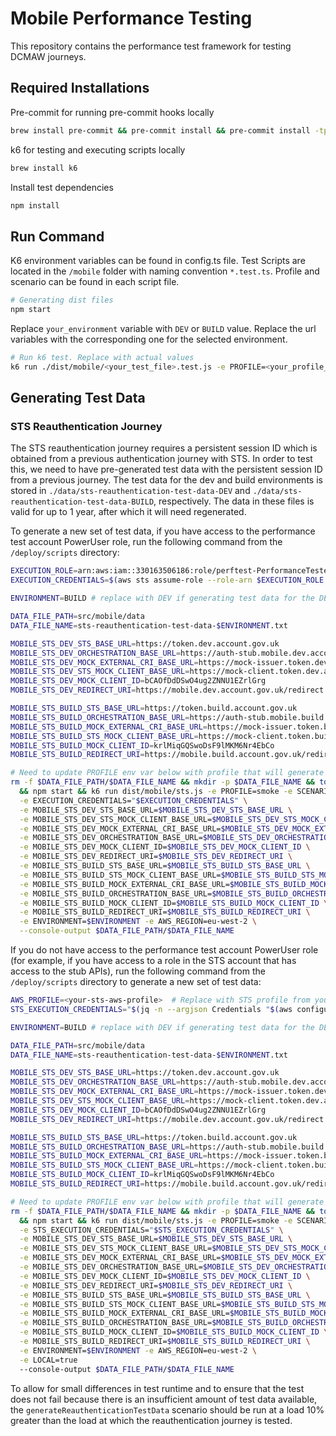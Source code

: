 # Mobile Performance Testing

This repository contains the performance test framework for testing DCMAW journeys.

## Required Installations

Pre-commit for running pre-commit hooks locally

```bash
brew install pre-commit && pre-commit install && pre-commit install -tprepare-commit-msg -tcommit-msg
```

k6 for testing and executing scripts locally

```bash
brew install k6
```

Install test dependencies

```bash
npm install
```

## Run Command

K6 environment variables can be found in config.ts file.
Test Scripts are located in the `/mobile` folder with naming convention `*.test.ts`. Profile and scenario can be found in each script file.

```bash
# Generating dist files
npm start
```

Replace `your_environment` variable with `DEV` or `BUILD` value. Replace the url variables with the corresponding one for the selected environment.

```bash
# Run k6 test. Replace with actual values
k6 run ./dist/mobile/<your_test_file>.test.js -e PROFILE=<your_profile_name> -e SCENARIO=<your_scenario_name> -e MOBILE_<your_environment>_TEST_CLIENT_URL=<your_test_client_execute_url> -e MOBILE_<your_environment>_BACKEND_URL=<your_backend_url> -e MOBILE_<your_environment>_FRONTEND_URL=<your_frontend_url> -e ENVIRONMENT=<your_environment>
```

## Generating Test Data

### STS Reauthentication Journey

The STS reauthentication journey requires a persistent session ID which is obtained from a previous authentication
journey with STS. In order to test this, we need to have pre-generated test data with the persistent session ID from a
previous journey. The test data for the dev and build environments is stored in
`./data/sts-reauthentication-test-data-DEV` and `./data/sts-reauthentication-test-data-BUILD`, respectively. The data in
these files is valid for up to 1 year, after which it will need regenerated.

To generate a new set of test data, if you have access to the performance test account PowerUser role, run the following
command from the `/deploy/scripts` directory:
```bash
EXECUTION_ROLE=arn:aws:iam::330163506186:role/perftest-PerformanceTesterRole
EXECUTION_CREDENTIALS=$(aws sts assume-role --role-arn $EXECUTION_ROLE --role-session-name `date +%s` --profile perf-test-prod-pu)

ENVIRONMENT=BUILD # replace with DEV if generating test data for the DEV environment

DATA_FILE_PATH=src/mobile/data
DATA_FILE_NAME=sts-reauthentication-test-data-$ENVIRONMENT.txt

MOBILE_STS_DEV_STS_BASE_URL=https://token.dev.account.gov.uk
MOBILE_STS_DEV_ORCHESTRATION_BASE_URL=https://auth-stub.mobile.dev.account.gov.uk
MOBILE_STS_DEV_MOCK_EXTERNAL_CRI_BASE_URL=https://mock-issuer.token.dev.account.gov.uk
MOBILE_STS_DEV_STS_MOCK_CLIENT_BASE_URL=https://mock-client.token.dev.account.gov.uk
MOBILE_STS_DEV_MOCK_CLIENT_ID=bCAOfDdDSwO4ug2ZNNU1EZrlGrg
MOBILE_STS_DEV_REDIRECT_URI=https://mobile.dev.account.gov.uk/redirect

MOBILE_STS_BUILD_STS_BASE_URL=https://token.build.account.gov.uk
MOBILE_STS_BUILD_ORCHESTRATION_BASE_URL=https://auth-stub.mobile.build.account.gov.uk
MOBILE_STS_BUILD_MOCK_EXTERNAL_CRI_BASE_URL=https://mock-issuer.token.build.account.gov.uk
MOBILE_STS_BUILD_STS_MOCK_CLIENT_BASE_URL=https://mock-client.token.build.account.gov.uk
MOBILE_STS_BUILD_MOCK_CLIENT_ID=krlMiqGQSwoDsF9lMKM6Nr4EbCo
MOBILE_STS_BUILD_REDIRECT_URI=https://mobile.build.account.gov.uk/redirect

# Need to update PROFILE env var below with profile that will generate largest set of test data, to ensure maximum amount of pre-generated test data is available for all tests
rm -f $DATA_FILE_PATH/$DATA_FILE_NAME && mkdir -p $DATA_FILE_NAME && touch $DATA_FILE_PATH/$DATA_FILE_NAME \
  && npm start && k6 run dist/mobile/sts.js -e PROFILE=smoke -e SCENARIO=generateReauthenticationTestData \
  -e EXECUTION_CREDENTIALS="$EXECUTION_CREDENTIALS" \
  -e MOBILE_STS_DEV_STS_BASE_URL=$MOBILE_STS_DEV_STS_BASE_URL \
  -e MOBILE_STS_DEV_STS_MOCK_CLIENT_BASE_URL=$MOBILE_STS_DEV_STS_MOCK_CLIENT_BASE_URL \
  -e MOBILE_STS_DEV_MOCK_EXTERNAL_CRI_BASE_URL=$MOBILE_STS_DEV_MOCK_EXTERNAL_CRI_BASE_URL \
  -e MOBILE_STS_DEV_ORCHESTRATION_BASE_URL=$MOBILE_STS_DEV_ORCHESTRATION_BASE_URL \
  -e MOBILE_STS_DEV_MOCK_CLIENT_ID=$MOBILE_STS_DEV_MOCK_CLIENT_ID \
  -e MOBILE_STS_DEV_REDIRECT_URI=$MOBILE_STS_DEV_REDIRECT_URI \
  -e MOBILE_STS_BUILD_STS_BASE_URL=$MOBILE_STS_BUILD_STS_BASE_URL \
  -e MOBILE_STS_BUILD_STS_MOCK_CLIENT_BASE_URL=$MOBILE_STS_BUILD_STS_MOCK_CLIENT_BASE_URL \
  -e MOBILE_STS_BUILD_MOCK_EXTERNAL_CRI_BASE_URL=$MOBILE_STS_BUILD_MOCK_EXTERNAL_CRI_BASE_URL \
  -e MOBILE_STS_BUILD_ORCHESTRATION_BASE_URL=$MOBILE_STS_BUILD_ORCHESTRATION_BASE_URL \
  -e MOBILE_STS_BUILD_MOCK_CLIENT_ID=$MOBILE_STS_BUILD_MOCK_CLIENT_ID \
  -e MOBILE_STS_BUILD_REDIRECT_URI=$MOBILE_STS_BUILD_REDIRECT_URI \
  -e ENVIRONMENT=$ENVIRONMENT -e AWS_REGION=eu-west-2 \
  --console-output $DATA_FILE_PATH/$DATA_FILE_NAME
```

If you do not have access to the performance test account PowerUser role (for example, if you have access to a role in
the STS account that has access to the stub APIs), run the following command from the `/deploy/scripts` directory to
generate a new set of test data:
```bash
AWS_PROFILE=<your-sts-aws-profile>  # Replace with STS profile from your AWS config
STS_EXECUTION_CREDENTIALS="$(jq -n --argjson Credentials "$(aws configure export-credentials --profile $AWS_PROFILE)" '{Credentials: $Credentials}')"

ENVIRONMENT=BUILD # replace with DEV if generating test data for the DEV environment

DATA_FILE_PATH=src/mobile/data
DATA_FILE_NAME=sts-reauthentication-test-data-$ENVIRONMENT.txt

MOBILE_STS_DEV_STS_BASE_URL=https://token.dev.account.gov.uk
MOBILE_STS_DEV_ORCHESTRATION_BASE_URL=https://auth-stub.mobile.dev.account.gov.uk
MOBILE_STS_DEV_MOCK_EXTERNAL_CRI_BASE_URL=https://mock-issuer.token.dev.account.gov.uk
MOBILE_STS_DEV_STS_MOCK_CLIENT_BASE_URL=https://mock-client.token.dev.account.gov.uk
MOBILE_STS_DEV_MOCK_CLIENT_ID=bCAOfDdDSwO4ug2ZNNU1EZrlGrg
MOBILE_STS_DEV_REDIRECT_URI=https://mobile.dev.account.gov.uk/redirect

MOBILE_STS_BUILD_STS_BASE_URL=https://token.build.account.gov.uk
MOBILE_STS_BUILD_ORCHESTRATION_BASE_URL=https://auth-stub.mobile.build.account.gov.uk
MOBILE_STS_BUILD_MOCK_EXTERNAL_CRI_BASE_URL=https://mock-issuer.token.build.account.gov.uk
MOBILE_STS_BUILD_STS_MOCK_CLIENT_BASE_URL=https://mock-client.token.build.account.gov.uk
MOBILE_STS_BUILD_MOCK_CLIENT_ID=krlMiqGQSwoDsF9lMKM6Nr4EbCo
MOBILE_STS_BUILD_REDIRECT_URI=https://mobile.build.account.gov.uk/redirect

# Need to update PROFILE env var below with profile that will generate largest set of test data, to ensure maximum amount of pre-generated test data is available for all tests
rm -f $DATA_FILE_PATH/$DATA_FILE_NAME && mkdir -p $DATA_FILE_NAME && touch $DATA_FILE_PATH/$DATA_FILE_NAME \
  && npm start && k6 run dist/mobile/sts.js -e PROFILE=smoke -e SCENARIO=generateReauthenticationTestData \
  -e STS_EXECUTION_CREDENTIALS="$STS_EXECUTION_CREDENTIALS" \
  -e MOBILE_STS_DEV_STS_BASE_URL=$MOBILE_STS_DEV_STS_BASE_URL \
  -e MOBILE_STS_DEV_STS_MOCK_CLIENT_BASE_URL=$MOBILE_STS_DEV_STS_MOCK_CLIENT_BASE_URL \
  -e MOBILE_STS_DEV_MOCK_EXTERNAL_CRI_BASE_URL=$MOBILE_STS_DEV_MOCK_EXTERNAL_CRI_BASE_URL \
  -e MOBILE_STS_DEV_ORCHESTRATION_BASE_URL=$MOBILE_STS_DEV_ORCHESTRATION_BASE_URL \
  -e MOBILE_STS_DEV_MOCK_CLIENT_ID=$MOBILE_STS_DEV_MOCK_CLIENT_ID \
  -e MOBILE_STS_DEV_REDIRECT_URI=$MOBILE_STS_DEV_REDIRECT_URI \
  -e MOBILE_STS_BUILD_STS_BASE_URL=$MOBILE_STS_BUILD_STS_BASE_URL \
  -e MOBILE_STS_BUILD_STS_MOCK_CLIENT_BASE_URL=$MOBILE_STS_BUILD_STS_MOCK_CLIENT_BASE_URL \
  -e MOBILE_STS_BUILD_MOCK_EXTERNAL_CRI_BASE_URL=$MOBILE_STS_BUILD_MOCK_EXTERNAL_CRI_BASE_URL \
  -e MOBILE_STS_BUILD_ORCHESTRATION_BASE_URL=$MOBILE_STS_BUILD_ORCHESTRATION_BASE_URL \
  -e MOBILE_STS_BUILD_MOCK_CLIENT_ID=$MOBILE_STS_BUILD_MOCK_CLIENT_ID \
  -e MOBILE_STS_BUILD_REDIRECT_URI=$MOBILE_STS_BUILD_REDIRECT_URI \
  -e ENVIRONMENT=$ENVIRONMENT -e AWS_REGION=eu-west-2 \
  -e LOCAL=true
  --console-output $DATA_FILE_PATH/$DATA_FILE_NAME
```

To allow for small differences in test runtime and to ensure that the test does not fail because there
is an insufficient amount of test data available, the `generateReauthenticationTestData` scenario should be run at a
load 10% greater than the load at which the reauthentication journey is tested.